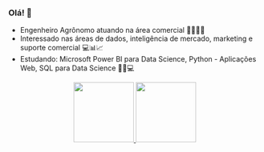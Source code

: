 ### Olá! 👋

- Engenheiro Agrônomo atuando na área comercial  🍅🌽🌱🌽 
- Interessado nas áreas de dados, inteligência de mercado, marketing e suporte comercial 💻📊📈
- Estudando: Microsoft Power BI para Data Science, Python - Aplicações Web, SQL para Data Science 💼📁💻

<div align="center">
  <a href="https://github.com/mferrazagro">
  <img height="120em" src="https://github-readme-stats.vercel.app/api?username=mferrazagro&show_icons=true&theme=dracula&include_all_commits=true&count_private=true"/>
  <img height="120em" src="https://github-readme-stats.vercel.app/api/top-langs/?username=mferrazagro&layout=compact&langs_count=7&theme=dracula"/>
